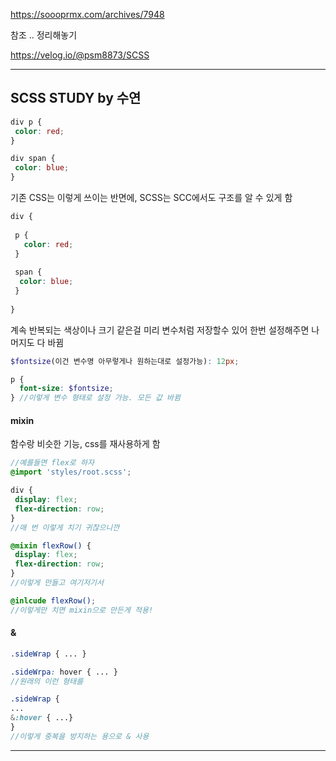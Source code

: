 https://soooprmx.com/archives/7948

참조 .. 정리해놓기 

https://velog.io/@psm8873/SCSS

------

## SCSS STUDY by 수연

```css
div p {
 color: red;
}

div span {
 color: blue;
}
```

기존 CSS는 이렇게 쓰이는 반면에, SCSS는 SCC에서도 구조를 알 수 있게 함

```SCSS
div {
  
 p {
   color: red;
 }
  
 span {
  color: blue;
 }
  
}
```

계속 반복되는 색상이나 크기 같은걸 미리 변수처럼 저장할수 있어 한번 설정해주면 나머지도 다 바뀜

```SCSS
$fontsize(이건 변수명 아무렇게나 원하는대로 설정가능): 12px; 

p {
  font-size: $fontsize;
} //이렇게 변수 형태로 설정 가능. 모든 값 바뀜
```

#### mixin

함수랑 비슷한 기능, css를 재사용하게 함

```scss
//예를들면 flex로 하자
@import 'styles/root.scss';

div {
 display: flex;
 flex-direction: row;
}
//매 번 이렇게 치기 귀찮으니깐

@mixin flexRow() {
 display: flex;
 flex-direction: row;
}
//이렇게 만들고 여기저기서

@inlcude flexRow();
//이렇게만 치면 mixin으로 만든게 적용!

```

#### &

```scss
.sideWrap { ... }

.sideWrpa: hover { ... }
//원래의 이런 형태를

.sideWrap {
...
&:hover { ...}
}
//이렇게 중복을 방지하는 용으로 & 사용 
```



------

